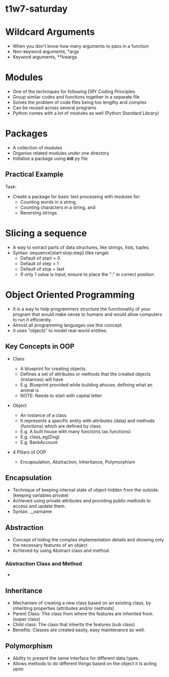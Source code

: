 # t1w7-saturday

# Wildcard Arguments
- When you don't know how many arguments to pass in a function
- Non-keyword arguments, *args
- Keyword arguments, **kwargs

# Modules
- One of the techniques for following DRY Coding Principles
- Group similar codes and functions together in a separate file
- Solves the problem of code files being too lengthy and complex
- Can be reused across several programs
- Python comes with a lot of modules as well (Python Standard Library)

# Packages
- A collection of modules
- Organise related modules under one directory
- Initialise a package using __init__.py file

## Practical Example
Task:
- Create a package for basic text processing with modules for:
    - Counting words in a string,
    - Counting characters in a string, and
    - Reversing strings.

# Slicing a sequence
- A way to extract parts of data structures, like strings, lists, tuples.
- Syntax: sequence[start:stop:step] (like range)
    - Default of start = 0
    - Default of step = 1
    - Default of stop = last
    - If only 1 value is input, ensure to place the ":" in correct position

# Object Oriented Programming
- It is a way to help programmers structure the functionality of your program that would make sense to humans and would allow computers to run it efficiently.
- Almost all programming languages use this concept.
- It uses "objects" to model real-world entities.

## Key Concepts in OOP
- Class
    - A blueprint for creating objects.
    - Defines a set of attributes or methods that the created objects (instances) will have
    - E.g. Blueprint provided while building ahouse, defining what an animal is
    - NOTE: Needs to start with captial letter

- Object
    - An instance of a class
    - It represents a specific entity with attributes (data) and methods (functions) which are defined by class.
    - E.g. A built house with many functions (as functions)
    - E.g. class_eg(Dog)
    - E.g. BankAccount

- 4 Pillars of OOP
    - Encapsulation, Abstraction, Inheritance, Polymorphism

## Encapsulation
- Technique of keeping internal state of object hidden from the outside. (keeping variables private)
- Achieved using private attributes and providing public methods to access and update them.
- Syntax: __varname

## Abstraction
- Concept of hiding the complex implementation details and showing only the necessary features of an object
- Achieved by using Abstract class and method. 

### Abstraction Class and Method
- 


## Inheritance
- Mechanism of creating a new class based on an existing class, by inheriting properties (attributes and/or methods)
- Parent Class: The class from where the features are inherited from. (super class)
- Child class: The class that inherits the features (sub class)
- Benefits: Classes are created easily, easy maintenance as well.

## Polymorphism
- Ability to present the same interface for different data types.
- Allows methods to do different things based on the object it is acting upon